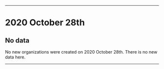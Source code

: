 
***

# 2020 October 28th

## No data

No new organizations were created on 2020 October 28th. There is no new data here.

***
